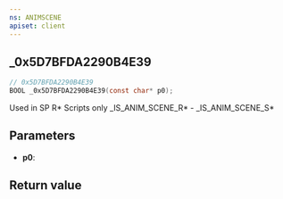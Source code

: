 ```yaml
---
ns: ANIMSCENE
apiset: client
---
```

## _0x5D7BFDA2290B4E39

```c
// 0x5D7BFDA2290B4E39
BOOL _0x5D7BFDA2290B4E39(const char* p0);
```

Used in SP R* Scripts only
_IS_ANIM_SCENE_R* - _IS_ANIM_SCENE_S*

## Parameters
* **p0**:

## Return value